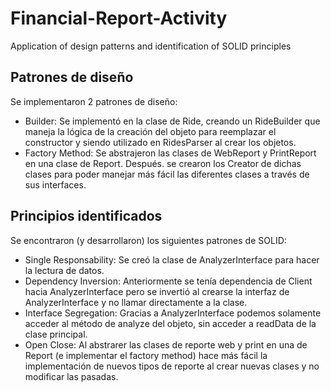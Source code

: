 # Financial-Report-Activity
Application of design patterns and identification of SOLID principles

## Patrones de diseño
Se implementaron 2 patrones de diseño:
* Builder: Se implementó en la clase de Ride, creando un RideBuilder que maneja la lógica de la creación del objeto para reemplazar el constructor y siendo utilizado en RidesParser al crear los objetos.
* Factory Method: Se abstrajeron las clases de WebReport y PrintReport en una clase de Report. Después. se crearon los Creator de dichas clases para poder manejar más fácil las diferentes clases a través de sus interfaces.

## Principios identificados
Se encontraron (y desarrollaron) los siguientes patrones de SOLID:
* Single Responsability: Se creó la clase de AnalyzerInterface para hacer la lectura de datos.
* Dependency Inversion: Anteriormente se tenía dependencia de Client hacia AnalyzerInterface pero se invertió al crearse la interfaz de AnalyzerInterface y no llamar directamente a la clase.
* Interface Segregation: Gracias a AnalyzerInterface podemos solamente acceder al método de analyze del objeto, sin acceder a readData de la clase principal.
* Open Close: Al abstrarer las clases de reporte web y print en una de Report (e implementar el factory method) hace más fácil la implementación de nuevos tipos de reporte al crear nuevas clases y no modificar las pasadas.
